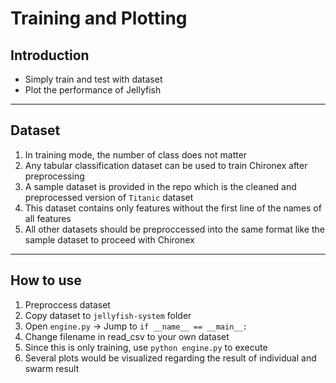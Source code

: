 # Training and Plotting


## Introduction
- Simply train and test with dataset
- Plot the performance of Jellyfish

---

## Dataset
1. In training mode, the number of class does not matter
2. Any tabular classification dataset can be used to train Chironex after preprocessing 
3. A sample dataset is provided in the repo which is the cleaned and preprocessed version of `Titanic` dataset
4. This dataset contains only features without the first line of the names of all features
5. All other datasets should be preproccessed into the same format like the sample dataset to proceed with Chironex

---

## How to use
1. Preproccess dataset
2. Copy dataset to `jellyfish-system` folder
3. Open `engine.py` -> Jump to `if __name__ == __main__:`
4. Change filename in read_csv to your own dataset
5. Since this is only training, use `python engine.py` to execute
6. Several plots would be visualized regarding the result of individual and swarm result
